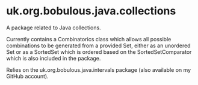 # uk.org.bobulous.java.collections
A package related to Java collections.

Currently contains a Combinatorics class which allows all possible combinations to be generated from a provided Set, either as an unordered Set or as a SortedSet which is ordered based on the SortedSetComparator which is also included in the package.

Relies on the uk.org.bobulous.java.intervals package (also available on my GitHub account).
